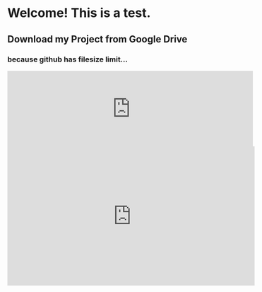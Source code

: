 <h1>Welcome! This is a test.</h1>
<h2>Download my Project from Google Drive</h2>
<h3>because github has filesize limit...</h3>

<iframe frameborder="0" src="https://itch.io/embed/521052?linkback=true&amp;border_width=3&amp;bg_color=6b68ff&amp;fg_color=e5d803" width="556" height="171"></iframe>

<iframe width="560" height="315" src="https://www.youtube.com/embed/YwTM-in7yFo" frameborder="0" allow="accelerometer; autoplay; encrypted-media; gyroscope; picture-in-picture" allowfullscreen></iframe>
